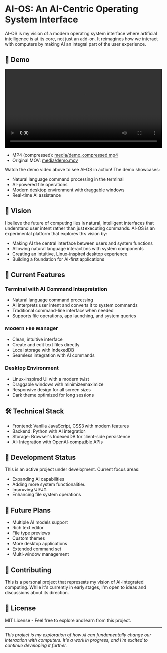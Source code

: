 # AI-OS: An AI-Centric Operating System Interface

AI-OS is my vision of a modern operating system interface where artificial intelligence is at its core, not just an add-on. It reimagines how we interact with computers by making AI an integral part of the user experience.

## 🎥 Demo

<video src="media/demo_compressed.mp4" controls width="720" poster="" style="max-width: 100%; height: auto;">
  Your browser does not support the video tag. You can download the video here: <a href="media/demo_compressed.mp4">media/demo_compressed.mp4</a>.
</video>

- MP4 (compressed): [media/demo_compressed.mp4](media/demo_compressed.mp4)
- Original MOV: [media/demo.mov](media/demo.mov)

Watch the demo video above to see AI-OS in action! The demo showcases:
- Natural language command processing in the terminal
- AI-powered file operations
- Modern desktop environment with draggable windows
- Real-time AI assistance

## 🌟 Vision

I believe the future of computing lies in natural, intelligent interfaces that understand user intent rather than just executing commands. AI-OS is an experimental platform that explores this vision by:

- Making AI the central interface between users and system functions
- Allowing natural language interactions with system components
- Creating an intuitive, Linux-inspired desktop experience
- Building a foundation for AI-first applications

## 🚀 Current Features

### Terminal with AI Command Interpretation
- Natural language command processing
- AI interprets user intent and converts it to system commands
- Traditional command-line interface when needed
- Supports file operations, app launching, and system queries

### Modern File Manager
- Clean, intuitive interface
- Create and edit text files directly
- Local storage with IndexedDB
- Seamless integration with AI commands

### Desktop Environment
- Linux-inspired UI with a modern twist
- Draggable windows with minimize/maximize
- Responsive design for all screen sizes
- Dark theme optimized for long sessions

## 🛠 Technical Stack

- Frontend: Vanilla JavaScript, CSS3 with modern features
- Backend: Python with AI integration
- Storage: Browser's IndexedDB for client-side persistence
- AI: Integration with OpenAI-compatible APIs

## 🔄 Development Status

This is an active project under development. Current focus areas:
- Expanding AI capabilities
- Adding more system functionalities
- Improving UI/UX
- Enhancing file system operations

## 🎯 Future Plans

- Multiple AI models support
- Rich text editor
- File type previews
- Custom themes
- More desktop applications
- Extended command set
- Multi-window management

## 🤝 Contributing

This is a personal project that represents my vision of AI-integrated computing. While it's currently in early stages, I'm open to ideas and discussions about its direction.

## 📝 License

MIT License - Feel free to explore and learn from this project.

---

*This project is my exploration of how AI can fundamentally change our interaction with computers. It's a work in progress, and I'm excited to continue developing it further.*